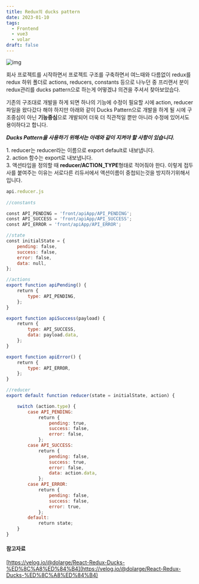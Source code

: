 ```yaml
---
title: Redux의 ducks pattern
date: 2023-01-10
tags:
  - Frontend
  - vue3
  - volar
draft: false
---
```

![img](https://img1.daumcdn.net/thumb/R1280x0/?scode=mtistory2&fname=https%3A%2F%2Fblog.kakaocdn.net%2Fdna%2FM0Uik%2Fbtrb7axXK2K%2FAAAAAAAAAAAAAAAAAAAAAAr413WUGvabR9VJ7SVRE3wgA-miCHnQF-QK6gbJ5Z9B%2Fimg.jpg%3Fcredential%3DyqXZFxpELC7KVnFOS48ylbz2pIh7yKj8%26expires%3D1756652399%26allow_ip%3D%26allow_referer%3D%26signature%3DBGWvqYBQ%252BCKXALEbCE9emHrtmzI%253D)

회사 프로젝트를 시작하면서 프로젝트 구조를 구축하면서 여느때와 다름없이 redux를 redux 하위 폴더로 actions, reducers, constants 등으로 나누던 중 프리랜서 분이 redux관리를 ducks pattern으로 하는게 어떻겠냐 의견을 주셔서 찾아보았습다.

기존의 구조대로 개발을 하게 되면 하나의 기능에 수정이 필요할 시에 action, reducer파일을 왔다갔다 해야 하지만 아래와 같이 Ducks Pattern으로 개발을 하게 될 시에 구조중심이 아닌 **기능중심**으로 개발되어 더욱 더 직관적일 뿐만 아니라 수정에 있어서도 용이하다고 합니다.

**_Ducks Pattern을 사용하기 위해서는 아래와 같이 지켜야 할 사항이 있습니다._**

1\. reducer는 reducer라는 이름으로 export default로 내보냅니다.  
2\. action 함수는 export로 내보냅니다.  
3\. 액션타입을 정의할 때 **reducer/ACTION\_TYPE**형태로 적어줘야 한다. 이렇게 접두사를 붙여주는 이유는 서로다른 리듀서에서 액션이름이 중첩되는것을 방지하기위해서 입니다.

```javascript
api.reducer.js  
  
//constants

const API_PENDING = 'front/apiApp/API_PENDING';
const API_SUCCESS = 'front/apiApp/API_SUCCESS';
const API_ERROR = 'front/apiApp/API_ERROR';

//state
const initialState = {
    pending: false,
    success: false,
    error: false,
    data: null,
};

//actions
export function apiPending() {
    return {
        type: API_PENDING,
    };
}

export function apiSuccess(payload) {
    return {
        type: API_SUCCESS,
        data: payload.data,
    };
}

export function apiError() {
    return {
        type: API_ERROR,
    };
}

//reducer
export default function reducer(state = initialState, action) {

    switch (action.type) {
        case API_PENDING:
            return {
                pending: true,
                success: false,
                error: false,
            };
        case API_SUCCESS:
            return {
                pending: false,
                success: true,
                error: false,
                data: action.data,
            };
        case API_ERROR:
            return {
                pending: false,
                success: false,
                error: true,
            };
        default:
            return state;
    }
}
```

#### 참고자료
[https://velog.io/@dolarge/React-Redux-Ducks-%ED%8C%A8%ED%84%B4](https://velog.io/@dolarge/React-Redux-Ducks-%ED%8C%A8%ED%84%B4)